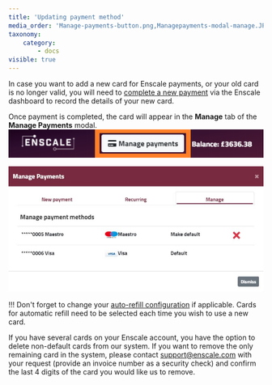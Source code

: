 ```yaml
---
title: 'Updating payment method'
media_order: 'Manage-payments-button.png,Managepayments-modal-manage.JPG'
taxonomy:
    category:
        - docs
visible: true
---
```


In case you want to add a new card for Enscale payments, or your old card is no longer valid, you will need to [complete a new payment](/account-and-billing/payments/refill-your-balance) via the Enscale dashboard to record the details of your new card.

Once payment is completed, the card will appear in the **Manage** tab of the **Manage Payments** modal.
![](Manage-payments-button.png)

![](Managepayments-modal-manage.JPG)

!!! Don't forget to change your [auto-refill configuration](/account-and-billing/payments/automatic-refills) if applicable. Cards for automatic refill need to be selected each time you wish to use a new card.

If you have several cards on your Enscale account, you have the option to delete non-default cards from our system. If you want to remove the only remaining card in the system, please contact support@enscale.com with your request (provide an invoice number as a security check) and confirm the last 4 digits of the card you would like us to remove.